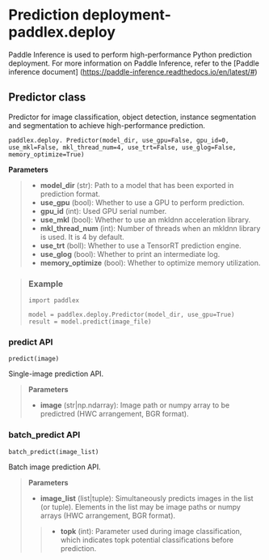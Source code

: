 # Prediction deployment-paddlex.deploy

Paddle Inference is used to perform high-performance Python prediction deployment. For more information on Paddle Inference, refer to the [Paddle inference document] (https://paddle-inference.readthedocs.io/en/latest/#)

## Predictor class

Predictor for image classification, object detection, instance segmentation and segmentation to achieve high-performance prediction.

```
paddlex.deploy. Predictor(model_dir, use_gpu=False, gpu_id=0, use_mkl=False, mkl_thread_num=4, use_trt=False, use_glog=False, memory_optimize=True)
```

**Parameters**

> * **model_dir** (str): Path to a model that has been exported in prediction format.
> * **use_gpu** (bool): Whether to use a GPU to perform prediction.
> * **gpu_id** (int): Used GPU serial number.
> * **use_mkl** (bool): Whether to use an mkldnn acceleration library.
> * **mkl_thread_num** (int): Number of threads when an mkldnn library is used. It is 4 by default.
> * **use_trt** (boll): Whether to use a TensorRT prediction engine.
> * **use_glog** (bool): Whether to print an intermediate log.
> * **memory_optimize** (bool): Whether to optimize memory utilization.


> ### Example
> 
> ```
> import paddlex
>
> model = paddlex.deploy.Predictor(model_dir, use_gpu=True)
> result = model.predict(image_file)
> ```

### predict API

```
predict(image)
```

Single-image prediction API.

> **Parameters**
> * **image** (str|np.ndarray): Image path or numpy array to be predictred (HWC arrangement, BGR format).



### batch_predict API
```
batch_predict(image_list)
```
Batch image prediction API.

> **Parameters**
> * **image_list** (list|tuple): Simultaneously predicts images in the list (or tuple). Elements in the list may be image paths or numpy arrays (HWC arrangement, BGR format).
> > * **topk** (int): Parameter used during image classification, which indicates topk potential classifications before prediction.


